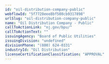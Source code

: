 ```yaml
---
id: "oil-distribution-company-public"
webflowId: "5f7728eee8bf508cb9317898"
urlSlug: "oil-distribution-company-public"
name: "Oil Distribution Company - Public"
callToActionLink: "nj.gov/bpu/"
callToActionText: ""
issuingAgency: "Board of Public Utilities"
issuingDivision: "undefined"
divisionPhone: "(800) 624-0331"
industryId: "Oil Distribution"
licenseCertificationClassification: "APPROVAL"
---
```

